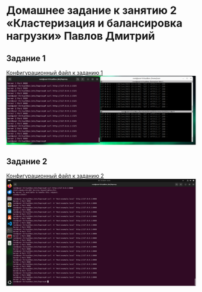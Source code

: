 # Домашнее задание к занятию 2 «Кластеризация и балансировка нагрузки» Павлов Дмитрий

## Задание 1

[Конфигурационный файл к заданию 1](/haproxy_config/zadanie01_haproxy.cfg)
![скриншот к заданию 1](/pic/pic01.png)

## Задание 2

[Конфигурационный файл к заданию 2](/haproxy_config/zadanie02_haproxy.cfg)
![скриншот к заданию 2](/pic/pic02.png)

